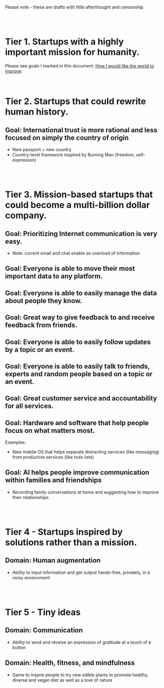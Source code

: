Please note - these are drafts with little afterthought and censorship.

<br>
<br>

# Tier 1. Startups with a highly important mission for humanity.

Please see goals I marked in this document: [How I would like the world to improve](https://github.com/tilek/about-me/blob/updates/world_strategy/how_i_would_like_the_world_to_improve.md)
<br>
<br>
<br>

# Tier 2. Startups that could rewrite human history.

## Goal: International trust is more rational and less focused on simply the country of origin
  - New passport + new country
  - Country-level framework inspired by Burning Man (freedom, self-expression)
<br>
<br>

# Tier 3. Mission-based startups that could become a multi-billion dollar company.

## Goal: Prioritizing Internet communication is very easy.
  - Note: current email and chat enable an overload of information

## Goal: Everyone is able to move their most important data to any platform.

## Goal: Everyone is able to easily manage the data about people they know.

## Goal: Great way to give feedback to and receive feedback from friends.

## Goal: Everyone is able to easily follow updates by a topic or an event.

## Goal: Everyone is able to easily talk to friends, experts and random people based on a topic or an event.

## Goal: Great customer service and accountability for all services.

## Goal: Hardware and software that help people focus on what matters most.
Examples:
* New mobile OS that helps separate distracting services (like messaging) from productive services (like todo lists)

## Goal: AI helps people improve communication within families and friendships
* Recording family conversations at home and suggesting how to improve their relationships
<br>
<br>

# Tier 4 - Startups inspired by solutions rather than a mission.

## Domain: Human augmentation
* Ability to input information and get output hands-free, privately, in a noisy environment
<br>
<br>

# Tier 5 - Tiny ideas

## Domain: Communication
* Ability to send and receive an expression of gratitude at a touch of a button

## Domain: Health, fitness, and mindfulness
* Game to inspire people to try new edible plants to promote healthy, diverse and vegan diet as well as a love of nature
